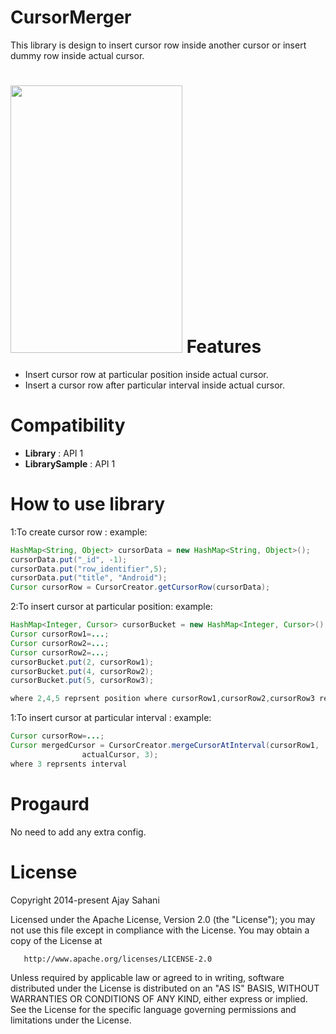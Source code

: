 CursorMerger
====================
This library is design to insert cursor row inside another cursor or insert dummy row inside actual cursor. 

<a href="http://imgur.com/g7G7xm7"><img src="http://i.imgur.com/g7G7xm7.gif" width='275' height='428' /></a>
Features
========

* Insert cursor row at particular position inside actual cursor.
* Insert a cursor row after particular interval inside actual cursor.


Compatibility
=========
* **Library** : API 1
* **LibrarySample** : API 1


How to use library
====================
1:To create cursor row :
example:
```java
HashMap<String, Object> cursorData = new HashMap<String, Object>();
cursorData.put("_id", -1);
cursorData.put("row_identifier",5);
cursorData.put("title", "Android");
Cursor cursorRow = CursorCreator.getCursorRow(cursorData);
```

2:To insert cursor at particular position:
example:
```java
HashMap<Integer, Cursor> cursorBucket = new HashMap<Integer, Cursor>()
Cursor cursorRow1=...;
Cursor cursorRow2=...;
Cursor cursorRow2=...;
cursorBucket.put(2, cursorRow1);
cursorBucket.put(4, cursorRow2);
cursorBucket.put(5, cursorRow3);

where 2,4,5 reprsent position where cursorRow1,cursorRow2,cursorRow3 respectivily get added inside actual cursor;
```

1:To insert cursor at particular interval :
example:
```java
Cursor cursorRow=...;
Cursor mergedCursor = CursorCreator.mergeCursorAtInterval(cursorRow1,
				actualCursor, 3);
where 3 reprsents interval
```

Progaurd
========
No need to add any extra config.



License
=======
   Copyright 2014-present Ajay Sahani

   Licensed under the Apache License, Version 2.0 (the "License");
   you may not use this file except in compliance with the License.
   You may obtain a copy of the License at

       http://www.apache.org/licenses/LICENSE-2.0

   Unless required by applicable law or agreed to in writing, software
   distributed under the License is distributed on an "AS IS" BASIS,
   WITHOUT WARRANTIES OR CONDITIONS OF ANY KIND, either express or implied.
   See the License for the specific language governing permissions and
   limitations under the License.



